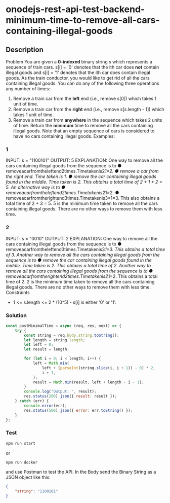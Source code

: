 # onodejs-rest-api-test-backend-minimum-time-to-remove-all-cars-containing-illegal-goods

## Description

Problem
You are given a **0-indexed** binary string s which represents a sequence of train cars. s[i] = '0' denotes that the ith car does **not** contain illegal goods and s[i] = '1' denotes that the ith car does contain illegal goods.
As the train conductor, you would like to get rid of all the cars containing illegal goods. You can do any of the following three operations any number of times:

1. Remove a train car from the **left** end (i.e., remove s[0]) which takes 1 unit of time.
2. Remove a train car from the **right** end (i.e., remove s[s.length - 1]) which takes 1 unit of time.
3. Remove a train car from **anywhere** in the sequence which takes 2 units of time.
   Return the **minimum** time to remove all the cars containing illegal goods.
   Note that an empty sequence of cars is considered to have no cars containing illegal goods.
   Examples:

### 1

INPUT: s = "1100101"
OUTPUT: 5
EXPLANATION:
One way to remove all the cars containing illegal goods from the sequence is to
● removeacarfromtheleftend2times.Timetakenis2*1=2.
● remove a car from the right end. Time taken is 1.
● remove the car containing illegal goods found in the middle. Time taken is 2.
This obtains a total time of 2 + 1 + 2 = 5.
An alternative way is to
● removeacarfromtheleftend2times.Timetakenis2*1=2. ● removeacarfromtherightend3times.Timetakenis3\*1=3.
This also obtains a total time of 2 + 3 = 5.
5 is the minimum time taken to remove all the cars containing illegal goods. There are no other ways to remove them with less time.

### 2

INPUT: s = "0010"
OUTPUT: 2
EXPLANATION:
One way to remove all the cars containing illegal goods from the sequence is to
● removeacarfromtheleftend3times.Timetakenis3*1=3. This obtains a total time of 3.
Another way to remove all the cars containing illegal goods from the sequence is to ● remove the car containing illegal goods found in the middle. Time taken is 2.
This obtains a total time of 2.
Another way to remove all the cars containing illegal goods from the sequence is to ● removeacarfromtherightend2times.Timetakenis2*1=2.
This obtains a total time of 2.
2 is the minimum time taken to remove all the cars containing illegal goods. There are no other ways to remove them with less time.
Constraints

-   1 <= s.length <= 2 \* (10^5) - s[i] is either '0' or '1'.

### Solution

```js
const postMinimalTime = async (req, res, next) => {
    try {
        const string = req.body.string.toString();
        let length = string.length;
        let left = 0;
        let result = length;

        for (let i = 0; i < length; i++) {
            left = Math.min(
                left + (parseInt(string.slice(i, i + 1)) - 0) * 2,
                i + 1,
            );
            result = Math.min(result, left + length - i - 1);
        }
        console.log("Output: ", result);
        res.status(200).json({ result: result });
    } catch (err) {
        console.error(err);
        res.status(500).json({ error: err.toString() });
    }
};
```

### Test

```bash
npm run start
```

or

```bash
npm run docker
```

and use Postman to test the API. In the Body send the Binary String as a JSON object like this:

```json
{
    "string": "1100101"
}
```
